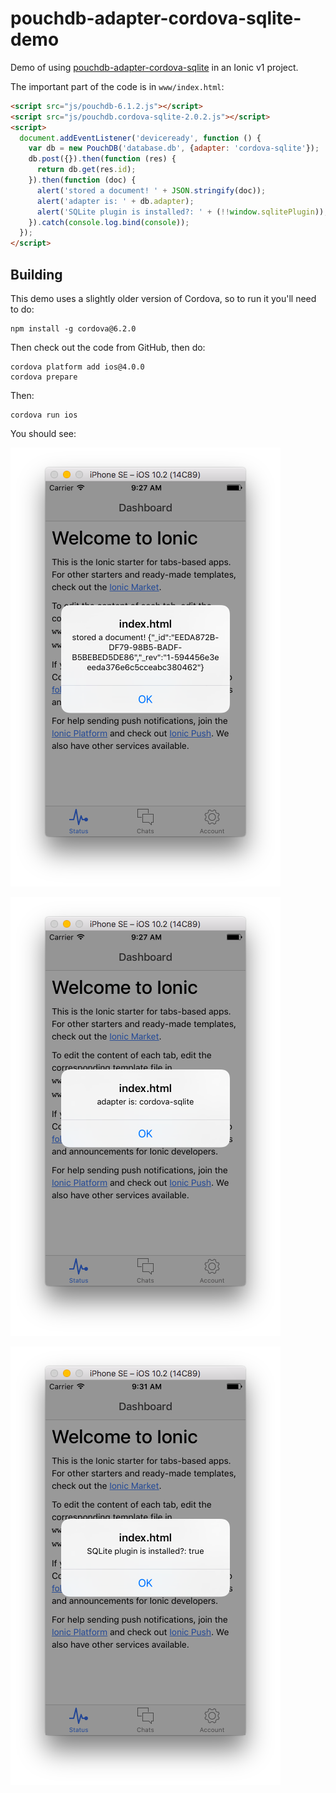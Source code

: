pouchdb-adapter-cordova-sqlite-demo
=====

Demo of using [pouchdb-adapter-cordova-sqlite](http://github.com/nolanlawson/pouchdb-adapter-cordova-sqlite) in an Ionic v1 project.

The important part of the code is in `www/index.html`:

```html
<script src="js/pouchdb-6.1.2.js"></script>
<script src="js/pouchdb.cordova-sqlite-2.0.2.js"></script>
<script>
  document.addEventListener('deviceready', function () {
    var db = new PouchDB('database.db', {adapter: 'cordova-sqlite'});
    db.post({}).then(function (res) {
      return db.get(res.id);
    }).then(function (doc) {
      alert('stored a document! ' + JSON.stringify(doc));
      alert('adapter is: ' + db.adapter);
      alert('SQLite plugin is installed?: ' + (!!window.sqlitePlugin));
    }).catch(console.log.bind(console));
  });
</script>
```

Building
----

This demo uses a slightly older version of Cordova, so to run it you'll need to do:

    npm install -g cordova@6.2.0

Then check out the code from GitHub, then do:

    cordova platform add ios@4.0.0
    cordova prepare
    
Then:

    cordova run ios

You should see:

<img src="docs/screenshot1.png"></img>

<img src="docs/screenshot2.png"></img>

<img src="docs/screenshot3.png"></img>
